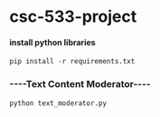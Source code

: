 # csc-533-project

#### install python libraries

`pip install -r requirements.txt`


### ----Text Content Moderator----

`python text_moderator.py`

